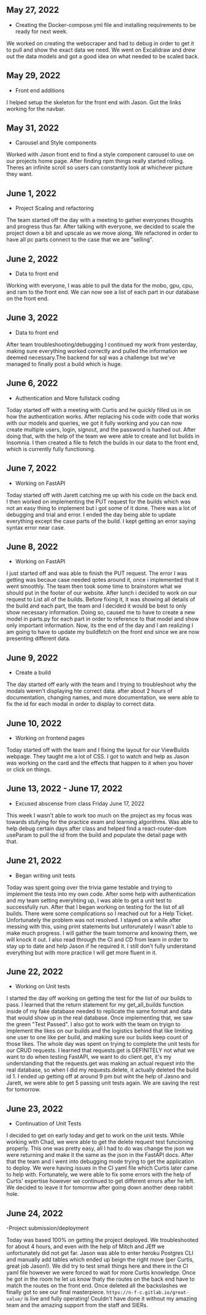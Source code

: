 ## May 27, 2022

- Creating the Docker-compose.yml file and installing requirements to be ready for next week.

We worked on creating the webscraper and had to debug in order to get it to pull and show the exact data we need. We went on Excalidraw and drew out the data models and got a good idea on what needed to be scaled back.

## May 29, 2022

- Front end additions

I helped setup the skeleton for the front end with Jason. Got the links working for the navbar.

## May 31, 2022

- Carousel and Style components

Worked with Jason front end to find a style component carousel to use on our projects home page. After finding npm things really started rolling. Theres an infinite scroll so users can constantly look at whichever picture they want.

## June 1, 2022

- Project Scaling and refactoring

The team started off the day with a meeting to gather everyones thoughts and progress thus far. After talking with everyone, we decided to scale the project down a bit and upscale as we move along. We refactored in order to have all pc parts connect to the case that we are "selling".

## June 2, 2022

- Data to front end

Working with everyone, I was able to pull the data for the mobo, gpu, cpu, and ram to the front end. We can now see a list of each part in our database on the front end.

## June 3, 2022

- Data to front end

After team troubleshooting/debugging I continued my work from yesterday, making sure everything worked correctly and pulled the information we deemed necessary.The backend for sql was a challenge but we've managed to finally post a build which is huge.

## June 6, 2022

- Authentication and More fullstack coding

Today started off with a meeting with Curtis and he quickly filled us in on how the authentication works. After replacing his code with code that works with our models and queries, we got it fully working and you can now create multiple users, login, signout, and the password is hashed out. After doing that, with the help of the team we were able to create and list builds in Insomnia. I then created a file to fetch the builds in our data to the front end, which is currently fully functioning.

## June 7, 2022

- Working on FastAPI

Today started off with Jarett catching me up with his code on the back end. I then worked on implementing the PUT request for the builds which was not an easy thing to implement but i got some of it done. There was a lot of debugging and trial and error. I ended the day being able to update everything except the case parts of the build. I kept getting an error saying syntax error near case.

## June 8, 2022

- Working on FastAPI

I just started off and was able to finish the PUT request. The error I was getting was becaue case needed qotes around it, once i implemented that it went smoothly. The team then took some time to brainstorm what we should put in the footer of our website. After lunch i decided to work on our request to List all of the builds. Before fixing it, it was showing all details of the build and each part, the team and I decided it would be best to only show necessary information. Doing so, caused me to have to create a new model in parts.py for each part in order to reference to that model and show only important information. Now, its the end of the day and I am realizing I am going to have to update my buildfetch on the front end since we are now presenting different data.

## June 9, 2022

- Create a build

The day started off early with the team and I trying to troubleshoot why the modals weren't displaying hte correct data. after about 2 hours of documentation, changing names, and more documentation, we were able to fix the id for each modal in order to display to correct data.

## June 10, 2022

- Working on frontend pages

Today started off with the team and I fixing the layout for our ViewBuilds webpage. They taught me a lot of CSS. I got to watch and help as Jason was working on the card and the effects that happen to it when you hover or click on things.

## June 13, 2022 - June 17, 2022

- Excused abscense from class Friday June 17, 2022

This week I wasn't able to work too much on the project as my focus was towards stufying for the practice exam and learning algorithms. Was able to help debug certain days after class and helped find a react-router-dom useParam to pull the id from the build and populate the detail page with that.

## June 21, 2022

- Began writing unit tests

Today was spent going over the trivia game testable and trying to implement the tests into my own code. After some help with authentication and my team setting everyhting up, I was able to get a unit test to successfully run. After that I began working on testing for the list of all builds. There were some complications so I reached out for a Help Ticket. Unfortunately the problem was not resolved. I stayed on a while after messing with this, using print statements but unforunately I wasn't able to make much progress. I will gather the team tomorrw and knowing them, we will knock it out. I also read through the CI and CD from learn in order to stay up to date and help Jason if he required it. I still don't fully understand everything but with more practice I will get more fluent in it.

## June 22, 2022

- Working on Unit tests

I started the day off working on getting the test for the list of our builds to pass. I learned that the return statement for my get_all_builds function inside of my fake database needed to replicate the same format and data that would show up in the real database. Once implementing that, we saw the green "Test Passed". I also got to work with the team on tryign to implement the likes on our builds and the logistics behind that like limiting one user to one like per build, and making sure our builds keep count of those likes. The whole day was spent on trying to complete the unit tests for our CRUD requests. I learned that requests.get is DEFINITELY not what we want to do when testing FastAPI, we want to do client.get, it's my understanding that the requests.get was making an actual request into the real database, so when I did my requests.delete, it actually deleted the build id 1. I ended up getting off at around 9 pm but wiht the help of Jasno and Jarett, we were able to get 5 passing unit tests again. We are saving the rest for tomorrow.


## June 23, 2022

- Continuation of Unit Tests

I decided to get on early today and get to work on the unit tests. While working with Chad, we were able to get the delete request test funcioning properly. This one was pretty easy, all I had to do was change the json we were returning and make it the same as the json in the FastAPI docs. After that the team and I went into debugging mode trying to get the application to deploy. We were having issues in the CI yaml file which Curtis later came to help with. Fortunately, we were able to fix some errors with the help of Curtis' expertise however we continued to get different errors after he left. We decided to leave it for tomorrow after going down another deep rabbit hole.

## June 24, 2022

-Project submission/deployment

Today was based 100% on getting the project deployed. We troubleshooted for about 4 hours, and even with the help of Mitch and JEff we unfortunately did not get far. Jason was able to enter heroku Postgres CLI and manually add tables which ended up beign the right move (per Curtis, great job Jason!). We did try to test small things here and there in the CI yaml file however we were forced to wait for more Curtis knowledge. Once he got in the room he let us know thaty the routes on the back end have to match the routes on the front end. Once deleted all the backslashes we finally got to see our final masterpiece. `https://n-f-c.gitlab.io/great-value/` is live and fully operating! Couldn't have done it without my amazing team and the amazing support from the staff and SIERs. 